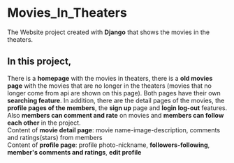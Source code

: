 # Movies_In_Theaters
The Website project created with **Django** that shows the movies in the theaters.<br>
## In this project,<br>
There is a **homepage** with the movies in theaters, there is a **old movies page** with the movies that are no longer in the theaters (movies that no longer come from api are shown on this page). Both pages have their own **searching feature**. 
In addition, there are the detail pages of the movies, the **profile pages of the members**, the **sign up** page and **login log-out** features. Also **members can comment and rate** on movies and **members can follow each other** in the project.<br>
Content of **movie detail page**: movie name-image-description, comments and ratings(stars) from members<br>
Content of **profile page**: profile photo-nickname, **followers-following**, **member's comments and ratings**, **edit profile**

